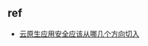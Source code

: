 ## ref
+ [云原生应用安全应该从哪几个方向切入](https://www.bilibili.com/video/BV1ve4y167no/?spm_id_from=333.999.0.0&vd_source=d3c0a53193a65728ad278e633b3790e5)